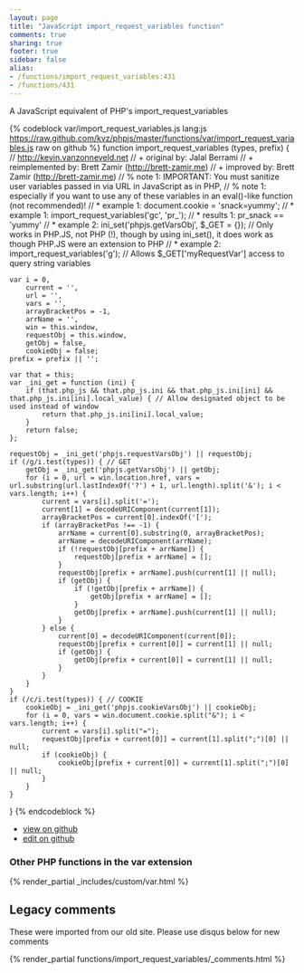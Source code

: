 ```yaml
---
layout: page
title: "JavaScript import_request_variables function"
comments: true
sharing: true
footer: true
sidebar: false
alias:
- /functions/import_request_variables:431
- /functions/431
---
```

<!-- Generated by Rakefile:build -->
A JavaScript equivalent of PHP's import_request_variables

{% codeblock var/import_request_variables.js lang:js https://raw.github.com/kvz/phpjs/master/functions/var/import_request_variables.js raw on github %}
function import_request_variables (types, prefix) {
    // http://kevin.vanzonneveld.net
    // +      original by: Jalal Berrami
    // + reimplemented by: Brett Zamir (http://brett-zamir.me)
    // + improved by: Brett Zamir (http://brett-zamir.me)
    // %          note 1: IMPORTANT: You must sanitize user variables passed in via URL in JavaScript as in PHP,
    // %          note 1: especially if you want to use any of these variables in an eval()-like function (not recommended)!
    // *        example 1: document.cookie = 'snack=yummy';
    // *        example 1: import_request_variables('gc', 'pr_');
    // *        results 1: pr_snack == 'yummy'
    // *        example 2: ini_set('phpjs.getVarsObj', $_GET = {}); // Only works in PHP.JS, not PHP (!), though by using ini_set(), it does work as though PHP.JS were an extension to PHP
    // *        example 2: import_request_variables('g'); // Allows $_GET['myRequestVar'] access to query string variables
    
    var i = 0,
        current = '',
        url = '',
        vars = '',
        arrayBracketPos = -1,
        arrName = '',
        win = this.window,
        requestObj = this.window,
        getObj = false,
        cookieObj = false;
    prefix = prefix || '';

    var that = this;
    var _ini_get = function (ini) {
        if (that.php_js && that.php_js.ini && that.php_js.ini[ini] && that.php_js.ini[ini].local_value) { // Allow designated object to be used instead of window
            return that.php_js.ini[ini].local_value;
        }
        return false;
    };

    requestObj = _ini_get('phpjs.requestVarsObj') || requestObj;
    if (/g/i.test(types)) { // GET
        getObj = _ini_get('phpjs.getVarsObj') || getObj;
        for (i = 0, url = win.location.href, vars = url.substring(url.lastIndexOf('?') + 1, url.length).split('&'); i < vars.length; i++) {
            current = vars[i].split('=');
            current[1] = decodeURIComponent(current[1]);
            arrayBracketPos = current[0].indexOf('[');
            if (arrayBracketPos !== -1) {
                arrName = current[0].substring(0, arrayBracketPos);
                arrName = decodeURIComponent(arrName);
                if (!requestObj[prefix + arrName]) {
                    requestObj[prefix + arrName] = [];
                }
                requestObj[prefix + arrName].push(current[1] || null);
                if (getObj) {
                    if (!getObj[prefix + arrName]) {
                        getObj[prefix + arrName] = [];
                    }
                    getObj[prefix + arrName].push(current[1] || null);
                }
            } else {
                current[0] = decodeURIComponent(current[0]);
                requestObj[prefix + current[0]] = current[1] || null;
                if (getObj) {
                    getObj[prefix + current[0]] = current[1] || null;
                }
            }
        }
    }
    if (/c/i.test(types)) { // COOKIE
        cookieObj = _ini_get('phpjs.cookieVarsObj') || cookieObj;
        for (i = 0, vars = win.document.cookie.split("&"); i < vars.length; i++) {
            current = vars[i].split("=");
            requestObj[prefix + current[0]] = current[1].split(";")[0] || null;
            if (cookieObj) {
                cookieObj[prefix + current[0]] = current[1].split(";")[0] || null;
            }
        }
    }
}
{% endcodeblock %}

 - [view on github](https://github.com/kvz/phpjs/blob/master/functions/var/import_request_variables.js)
 - [edit on github](https://github.com/kvz/phpjs/edit/master/functions/var/import_request_variables.js)

### Other PHP functions in the var extension
{% render_partial _includes/custom/var.html %}
## Legacy comments
These were imported from our old site. Please use disqus below for new comments
<div style="overflow-y: scroll; max-height: 500px;">
{% render_partial functions/import_request_variables/_comments.html %}
</div>

